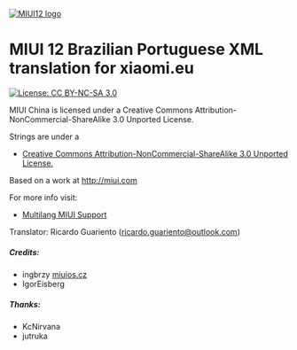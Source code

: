 [![MIUI12 logo](https://i.imgur.com/qLcFcYE.png)](https://xiaomi.eu/)

# MIUI 12 Brazilian Portuguese XML translation for xiaomi.eu

[![License: CC BY-NC-SA 3.0](https://img.shields.io/badge/license-CC%20BY--NC--SA%203.0-lightgrey.svg)](http://creativecommons.org/licenses/by-nc-sa/3.0/)

MIUI China is licensed under a Creative Commons Attribution-NonCommercial-ShareAlike 3.0 Unported License.

Strings are under a 
- [Creative Commons Attribution-NonCommercial-ShareAlike 3.0 Unported License.](http://creativecommons.org/licenses/by-nc-sa/3.0/)

Based on a work at http://miui.com

For more info visit:
- [Multilang MIUI Support](http://xiaomi.eu) 

Translator: Ricardo Guariento (ricardo.guariento@outlook.com)

##### Credits:
- ingbrzy [miuios.cz](https://miuios.cz) 
- IgorEisberg


##### Thanks:
- KcNirvana
- jutruka